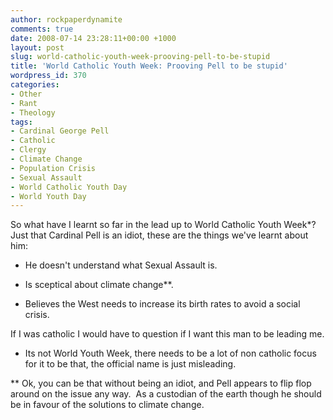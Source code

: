 ```yaml
---
author: rockpaperdynamite
comments: true
date: 2008-07-14 23:28:11+00:00 +1000
layout: post
slug: world-catholic-youth-week-prooving-pell-to-be-stupid
title: 'World Catholic Youth Week: Prooving Pell to be stupid'
wordpress_id: 370
categories:
- Other
- Rant
- Theology
tags:
- Cardinal George Pell
- Catholic
- Clergy
- Climate Change
- Population Crisis
- Sexual Assault
- World Catholic Youth Day
- World Youth Day
---
```


So what have I learnt so far in the lead up to World Catholic Youth Week*?  Just that Cardinal Pell is an idiot, these are the things we've learnt about him:



	
  * He doesn't understand what Sexual Assault is.

	
  * Is sceptical about climate change**.

	
  * Believes the West needs to increase its birth rates to avoid a social crisis.


If I was catholic I would have to question if I want this man to be leading me.

* Its not World Youth Week, there needs to be a lot of non catholic focus for it to be that, the official name is just misleading.

** Ok, you can be that without being an idiot, and Pell appears to flip flop around on the issue any way.  As a custodian of the earth though he should be in favour of the solutions to climate change.
